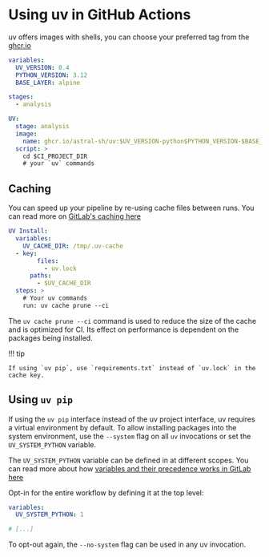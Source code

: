 # Using uv in GitHub Actions

uv offers images with shells, you can choose your preferred tag from the [ghcr.io](https://github.com/astral-sh/uv/pkgs/container/uv)

```yaml title="gitlab-ci.yml
variables:
  UV_VERSION: 0.4
  PYTHON_VERSION: 3.12
  BASE_LAYER: alpine

stages:
  - analysis

UV:
  stage: analysis
  image:
    name: ghcr.io/astral-sh/uv:$UV_VERSION-python$PYTHON_VERSION-$BASE_LAYER
  script: >
    cd $CI_PROJECT_DIR
    # your `uv` commands
```






## Caching
You can speed up your pipeline by re-using cache files between runs. You can read more on [GitLab's caching here](https://docs.gitlab.com/ee/ci/caching/)
```yaml
UV Install:
  variables:
    UV_CACHE_DIR: /tmp/.uv-cache
  - key:
        files:
          - uv.lock
      paths:
        - $UV_CACHE_DIR
  steps: >
    # Your uv commands
    run: uv cache prune --ci
```
The `uv cache prune --ci` command is used to reduce the size of the cache and is optimized for CI.
Its effect on performance is dependent on the packages being installed.

!!! tip

    If using `uv pip`, use `requirements.txt` instead of `uv.lock` in the cache key. 



## Using `uv pip`

If using the `uv pip` interface instead of the uv project interface, uv requires a virtual
environment by default. To allow installing packages into the system environment, use the `--system`
flag on all `uv` invocations or set the `UV_SYSTEM_PYTHON` variable.

The `UV_SYSTEM_PYTHON` variable can be defined in at different scopes. You can read more about how [variables and their precedence works in GitLab here](https://docs.gitlab.com/ee/ci/variables/)

Opt-in for the entire workflow by defining it at the top level:

```yaml title="gitlab-ci.yml"
variables:
  UV_SYSTEM_PYTHON: 1

# [...]
```

To opt-out again, the `--no-system` flag can be used in any uv invocation.
